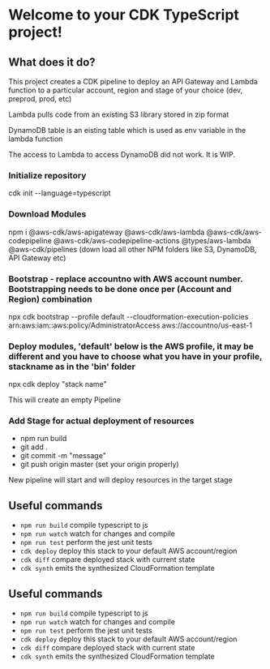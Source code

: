 # Welcome to your CDK TypeScript project!

## What does it do?

This project creates a CDK pipeline to deploy an API Gateway and Lambda function to a particular account, region and stage of your choice (dev, preprod, prod, etc)

Lambda pulls code from an existing S3 library stored in zip format

DynamoDB table is an eisting table which is used as env variable in the lambda function

The access to Lambda to access DynamoDB did not work. It is WIP.


### Initialize repository

cdk init --language=typescript

### Download Modules

npm i @aws-cdk/aws-apigateway @aws-cdk/aws-lambda @aws-cdk/aws-codepipeline @aws-cdk/aws-codepipeline-actions @types/aws-lambda @aws-cdk/pipelines
(down load all other NPM folders like S3, DynamoDB, API Gateway etc)

### Bootstrap - replace accountno with AWS account number. Bootstrapping needs to be done once per (Account and Region) combination

npx cdk bootstrap  --profile default --cloudformation-execution-policies arn:aws:iam::aws:policy/AdministratorAccess aws://accountno/us-east-1

### Deploy modules, 'default' below is the AWS profile, it may be different and you have to choose what you have in your profile, stackname as in the 'bin' folder
  
npx cdk deploy "stack name"
  
This will create an empty Pipeline
  
### Add Stage for actual deployment of resources
* npm run build
* git add .
* git commit -m "message"
* git push origin master (set your origin properly)
  
New pipeline will start and will deploy resources in the target stage
  
  


## Useful commands

 * `npm run build`   compile typescript to js
 * `npm run watch`   watch for changes and compile
 * `npm run test`    perform the jest unit tests
 * `cdk deploy`      deploy this stack to your default AWS account/region
 * `cdk diff`        compare deployed stack with current state
 * `cdk synth`       emits the synthesized CloudFormation template

## Useful commands

 * `npm run build`   compile typescript to js
 * `npm run watch`   watch for changes and compile
 * `npm run test`    perform the jest unit tests
 * `cdk deploy`      deploy this stack to your default AWS account/region
 * `cdk diff`        compare deployed stack with current state
 * `cdk synth`       emits the synthesized CloudFormation template
